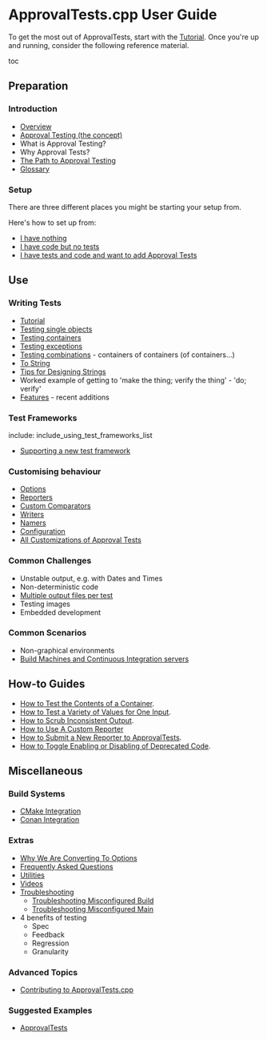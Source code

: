 <a id="top"></a>

# ApprovalTests.cpp User Guide

To get the most out of ApprovalTests, start with the  [Tutorial](/doc/Tutorial.md#top).
Once you're up and running, consider the following reference material. 

toc

## Preparation

### Introduction

* [Overview](/doc/Overview.md#top)
* [Approval Testing (the concept)](/doc/ApprovalTestingConcept.md#top)
* What is Approval Testing?
* Why Approval Tests?
* [The Path to Approval Testing](/doc/PathToApprovalTesting.md#top)
* [Glossary](/doc/Glossary.md#top)

### Setup

There are three different places you might be starting your setup from.

Here's how to set up from:

* [I have nothing](/doc/Setup.md#i-have-nothing)
* [I have code but no tests](/doc/Setup.md#i-have-code-but-no-tests)
* [I have tests and code and want to add Approval Tests](/doc/Setup.md#i-have-tests-and-code-and-want-to-add-approval-tests)

## Use

### Writing Tests

* [Tutorial](/doc/Tutorial.md#top)
* [Testing single objects](/doc/TestingSingleObjects.md#top)
* [Testing containers](/doc/TestingContainers.md#top)
* [Testing exceptions](/doc/TestingExceptions.md#top)
* [Testing combinations](/doc/TestingCombinations.md#top) - containers of containers (of containers...)
* [To String](/doc/ToString.md#top)
* [Tips for Designing Strings](/doc/explanations/TipsForDesigningStrings.md#top)
* Worked example of getting to 'make the thing; verify the thing' - 'do; verify'
* [Features](/doc/Features.md#top) - recent additions

### Test Frameworks

include: include_using_test_frameworks_list
* [Supporting a new test framework](/doc/SupportingNewTestFramework.md#top)

### Customising behaviour

* [Options](/doc/Options.md#top)
* [Reporters](/doc/Reporters.md#top)
* [Custom Comparators](/doc/CustomComparators.md#top)
* [Writers](/doc/Writers.md#top)
* [Namers](/doc/Namers.md#top)
* [Configuration](/doc/Configuration.md#top)
* [All Customizations of Approval Tests](/doc/AllCustomizations.md#top)

### Common Challenges

* Unstable output, e.g. with Dates and Times
* Non-deterministic code
* [Multiple output files per test](/doc/MultipleOutputFilesPerTest.md#top)
* Testing images
* Embedded development

### Common Scenarios

* Non-graphical environments
* [Build Machines and Continuous Integration servers](/doc/BuildMachinesAndCI.md#top)

## How-to Guides

* [How to Test the Contents of a Container](/doc/how_tos/TestContainerContents.md#top).
* [How to Test a Variety of Values for One Input](/doc/how_tos/TestAVarietyOfValues.md#top).
* [How to Scrub Inconsistent Output](/doc/how_tos/ScrubInconsistentOutput.md#top).
* [How to Use A Custom Reporter](/doc/how_tos/UseACustomReporter.md#top)
* [How to Submit a New Reporter to ApprovalTests](/doc/how_tos/SubmitANewReporterToApprovalTests.md#top).
* [How to Toggle Enabling or Disabling of Deprecated Code](/doc/how_tos/ToggleDeprecatedCode.md#top).

## Miscellaneous

### Build Systems

* [CMake Integration](/doc/CMakeIntegration.md#top)
* [Conan Integration](/doc/ConanIntegration.md#top)

### Extras

* [Why We Are Converting To Options](/doc/explanations/WhyWeAreConvertingToOptions.md#top)
* [Frequently Asked Questions](/doc/FAQ.md#top)
* [Utilities](/doc/Utilities.md#top)
* [Videos](/doc/Videos.md#top)
* [Troubleshooting](/doc/Troubleshooting.md#top)
    * [Troubleshooting Misconfigured Build](/doc/TroubleshootingMisconfiguredBuild.md#top)
    * [Troubleshooting Misconfigured Main](/doc/TroubleshootingMisconfiguredMain.md#top)
* 4 benefits of testing
    * Spec
    * Feedback
    * Regression
    * Granularity

### Advanced Topics

* [Contributing to ApprovalTests.cpp](/doc/Contributing.md#top)

### Suggested Examples
* [ApprovalTests](https://github.com/approvals/ApprovalTests.cpp/blob/master/tests/DocTest_Tests/ApprovalsTests.cpp)

